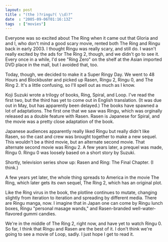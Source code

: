 ```yaml
---
layout: post
title : "(the )?ringu?( \\d)?"
date  : "2005-09-06T01:16:13Z"
tags  : ["movies"]
---
```

Everyone was so excited about The Ring when it came out that Gloria and and I, who don't mind a good scary movie, rented both The Ring and Ringu back in early 2003.  I thought Ringu was really scary, and still do.  I wasn't really excited by the ads for The Ring 2, though, and we didn't go to see it.  Every once in a while, I'd see "Ring Zero" on the shelf at the Asian imported DVD place in the mall, but I avoided that, too.

Today, though, we decided to make it a Super Ringy Day.  We went to 48 Hours and Blockbuster and picked up Rasen, Ringu 2, Ringu 0, and The Ring 2.  It's a little confusing, so I'll spell out as much as I know.

Koji Suzuki wrote a trilogy of books, Ring, Spiral, and Loop.  I've read the first two, but the third has yet to come out in English translation.  (It was due out in May, but has apparently been delayed.)  The books have spawned a lot of adaptations.  The first one that we saw was Ringu, which was orginally released as a double feature with Rasen.  Rasen is Japanese for Spiral, and the movie was a pretty close adaptation of the book.

Japanese audiences apparently really liked Ringu but really didn't like Rasen, so the cast and crew was brought together to make a new sequel.  This wouldn't be a third movie, but an alternate second movie.  That alternate second movie was Ringu 2.  A few years later, a prequel was made, Ringu 0.  Ringu 0 was loosely based on a short story by Suzuki.

Shortly, television series show up: Rasen and Ring: The Final Chapter.  (I think.)

A few years yet later, the whole thing spreads to America in the movie The Ring, which later gets its own sequel, The Ring 2, which has an original plot.

Like the Ring virus in the book, the plotline continues to mutate, changing slightly from iteration to iteration and spreading by different media.  There are Ringu manga, now.  I imagine that in Japan one can come by Ringu lunch boxes, Ringu "personal masage wands," and Rasen-branded well-water-flavored gummi candies.

We're in the middle of The Ring 2, right now, and have yet to watch Ringu 0. So far, I think that Ringu and Rasen are the best of it.  I don't think we're going to see a movie of Loop, sadly.  I just hope I get to read it. 
